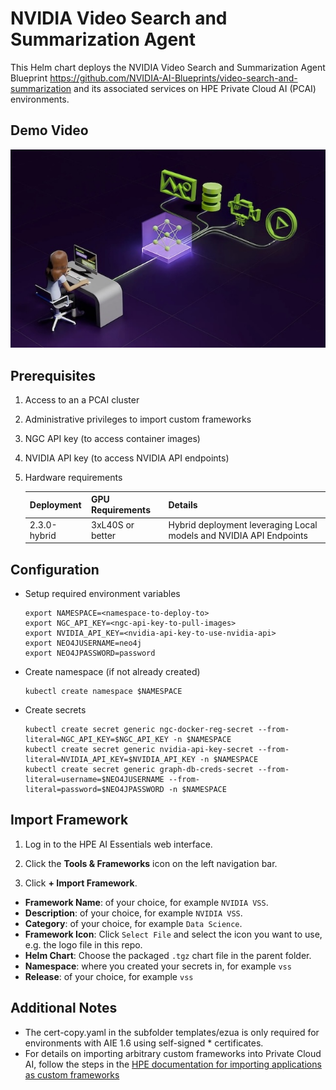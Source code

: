 # NVIDIA Video Search and Summarization Agent
This Helm chart deploys the NVIDIA Video Search and Summarization Agent Blueprint https://github.com/NVIDIA-AI-Blueprints/video-search-and-summarization and its associated services on HPE Private Cloud AI (PCAI) environments.

## Demo Video
[![VSS-demo-video](video-search-and-summarization.jpg)](https://storage.googleapis.com/ai-solution-engineering-videos/public/NVIDIA-VSS-demo.mp4)


## Prerequisites
1. Access to an a PCAI cluster
2. Administrative privileges to import custom frameworks
3. NGC API key (to access container images)
4. NVIDIA API key (to access NVIDIA API endpoints)
5. Hardware requirements

    | Deployment                    | GPU Requirements  | Details                                                               |
    |-------------------------------|-------------------|-----------------------------------------------------------------------|
    | 2.3.0-hybrid                  | 3xL40S or better  | Hybrid deployment leveraging Local models and NVIDIA API Endpoints    |

## Configuration
- Setup required environment variables
    ```
    export NAMESPACE=<namespace-to-deploy-to>
    export NGC_API_KEY=<ngc-api-key-to-pull-images>
    export NVIDIA_API_KEY=<nvidia-api-key-to-use-nvidia-api>
    export NEO4JUSERNAME=neo4j
    export NEO4JPASSWORD=password
    ```
- Create namespace (if not already created)
    ```
    kubectl create namespace $NAMESPACE
    ```
- Create secrets
    ```
    kubectl create secret generic ngc-docker-reg-secret --from-literal=NGC_API_KEY=$NGC_API_KEY -n $NAMESPACE
    kubectl create secret generic nvidia-api-key-secret --from-literal=NVIDIA_API_KEY=$NVIDIA_API_KEY -n $NAMESPACE
    kubectl create secret generic graph-db-creds-secret --from-literal=username=$NEO4JUSERNAME --from-literal=password=$NEO4JPASSWORD -n $NAMESPACE
    ```

## Import Framework
1. Log in to the HPE AI Essentials web interface.

2. Click the **Tools & Frameworks** icon on the left navigation bar.

3. Click **+ Import Framework**.

- **Framework Name**: of your choice, for example `NVIDIA VSS`.
- **Description**: of your choice, for example `NVIDIA VSS`.
- **Category**: of your choice, for example `Data Science`.
- **Framework Icon**: Click `Select File` and select the icon you want to use, e.g. the logo file in this repo.
- **Helm Chart**: Choose the packaged `.tgz` chart file in the parent folder.
- **Namespace**: where you created your secrets in, for example `vss`
- **Release**: of your choice, for example `vss`

## Additional Notes
* The cert-copy.yaml in the subfolder templates/ezua is only required for environments with AIE 1.6 using self-signed * certificates. 
* For details on importing arbitrary custom frameworks into Private Cloud AI, follow the steps in the [HPE documentation for importing applications as custom frameworks](https://support.hpe.com/hpesc/public/docDisplay?docId=a00aie16hen_us&page=ManageClusters/importing-applications.html)
